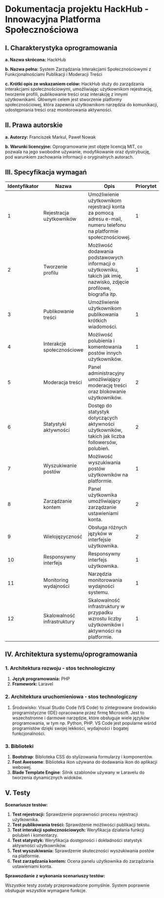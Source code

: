 # Dokumentacja projektu HackHub - Innowacyjna Platforma Społecznościowa

## I. Charakterystyka oprogramowania

**a. Nazwa skrócona:** HackHub

**b. Nazwa pełna:** System Zarządzania Interakcjami Społecznościowymi z Funkcjonalnościami Publikacji i Moderacji Treści

**c. Krótki opis ze wskazaniem celów:**
HackHub służy do zarządzania interakcjami społecznościowymi, umożliwiając użytkownikom rejestrację, tworzenie profili, publikowanie treści oraz interakcję z innymi użytkownikami. Głównym celem jest stworzenie platformy społecznościowej, która zapewnia użytkownikom narzędzia do komunikacji, udostępniania treści oraz monitorowania aktywności.

## II. Prawa autorskie

**a. Autorzy:** Franciszek Markul, Paweł Nowak

**b. Warunki licencyjne:** Oprogramowanie jest objęte licencją MIT, co pozwala na jego swobodne używanie, modyfikowanie oraz dystrybucję, pod warunkiem zachowania informacji o oryginalnych autorach.

## III. Specyfikacja wymagań

| Identyfikator | Nazwa                       | Opis                                                                                               | Priorytet | Kategoria      |
|---------------|-----------------------------|----------------------------------------------------------------------------------------------------|-----------|----------------|
| 1             | Rejestracja użytkowników    | Umożliwienie użytkownikom rejestracji konta za pomocą adresu e-mail, numeru telefonu na platformie społecznościowej. | 1         | Funkcjonalne   |
| 2             | Tworzenie profilu           | Możliwość dodawania podstawowych informacji o użytkowniku, takich jak imię, nazwisko, zdjęcie profilowe, biografia itp. | 1         | Funkcjonalne   |
| 3             | Publikowanie treści         | Umożliwienie użytkownikom publikowania krótkich wiadomości.          | 1         | Funkcjonalne   |
| 4             | Interakcje społecznościowe  | Możliwość polubienia i komentowania postów innych użytkowników.                      | 1         | Funkcjonalne   |
| 5             | Moderacja treści            | Panel administracyjny umożliwiający moderację treści oraz blokowanie użytkowników.                  | 2         | Funkcjonalne   |
| 6             | Statystyki aktywności       | Dostęp do statystyk dotyczących aktywności użytkowników, takich jak liczba followersów, polubień. | 2         | Funkcjonalne   |
| 7             | Wyszukiwanie postów         | Możliwość wyszukiwania postów użytkowników na platformie.                                           | 1         | Funkcjonalne   |
| 8             | Zarządzanie kontem          | Panel użytkownika umożliwiający zarządzanie ustawieniami konta.                  | 2         | Funkcjonalne   |
| 9             | Wielojęzyczność             | Obsługa różnych języków w interfejsie użytkownika.                                                 | 2         | Funkcjonalne   |
| 10            | Responsywny interfejs       | Responsywny interfejs użytkownika.                      | 1         | Niefunkcjonalne |
| 11            | Monitoring wydajności       | Narzędzia monitorowania wydajności systemu.                                                        | 1         | Niefunkcjonalne |
| 12            | Skalowalność infrastruktury | Skalowalność infrastruktury w przypadku wzrostu liczby użytkowników i aktywności na platformie.     | 1         | Niefunkcjonalne |

## IV. Architektura systemu/oprogramowania

### 1. Architektura rozwoju - stos technologiczny

1. **Język programowania:** PHP
2. **Framework:** Laravel

### 2. Architektura uruchomieniowa - stos technologiczny

1. Środowisko: Visual Studio Code (VS Code) to zintegrowane środowisko programistyczne (IDE) opracowane przez firmę Microsoft. Jest to wszechstronne i darmowe narzędzie, które obsługuje wiele języków programowania, w tym np. Python, PHP. VS Code jest popularne wśród programistów dzięki swojej lekkości, wydajności i bogatej funkcjonalności.

### 3. Biblioteki

1. **Bootstrap**: Biblioteka CSS do stylizowania formularzy i komponentów.
2. **Font Awesome**: Biblioteka ikon używana do dodawania ikon do aplikacji webowej.
3. **Blade Template Engine**: Silnik szablonów używany w Laravelu do tworzenia dynamicznych widoków.

## V. Testy

**Scenariusze testów:**

1. **Test rejestracji:** Sprawdzenie poprawności procesu rejestracji użytkownika.
2. **Test publikowania treści:** Sprawdzenie możliwości publikacji tekstu.
3. **Test interakcji społecznościowych:** Weryfikacja działania funkcji polubień i komentarzy.
4. **Test statystyk:** Weryfikacja dostępności i dokładności statystyk aktywności użytkowników.
5. **Test wyszukiwania:** Sprawdzenie skuteczności wyszukiwania postów na platformie.
6. **Test zarządzania kontem:** Ocena panelu użytkownika do zarządzania ustawieniami konta.


**Sprawozdanie z wykonania scenariuszy testów:**

Wszystkie testy zostały przeprowadzone pomyślnie. System poprawnie obsługuje wszystkie wymagane funkcje.
